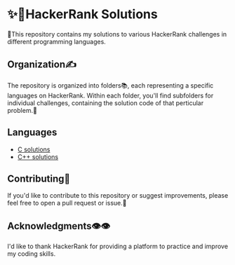 <h1>✨📅HackerRank Solutions</h1>
  <p>🧠This repository contains my solutions to various HackerRank challenges in different programming languages.</p>
  <h2>Organization✍️</h2>
  <p>The repository is organized into folders📚, each representing a specific languages on HackerRank. Within each folder, you'll find subfolders for individual challenges, containing the solution code of that perticular problem.🫧</p>
  <h2>Languages</h2>
  <ul>
    <li><a href="C">C solutions</a></li>
    <li><a href="cpp">C++ solutions</a></li>
    <!--<li><a href="python">Python solutions</a></li>
    <li><a href="java">Java solutions</a></li>-->
  </ul>
  <h2>Contributing🙏</h2>
  <p>If you'd like to contribute to this repository or suggest improvements, please feel free to open a pull request or issue.🤝</p>
  <h2>Acknowledgments👁️👁️</h2>
  <p>I'd like to thank HackerRank for providing a platform to practice and improve my coding skills.</p>
  

